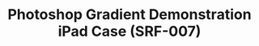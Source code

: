 ---
ee_id_thing: '4146'
site: '1'
type: '2'
inv_num: 2014-009
url: 2014-009-photoshop-gradient-demonstration-ipad-case-srf-007
title: Photoshop Gradient Demonstration iPad Case (SRF-007)
year: '2014'
display_year: '2014'
medium: iPad Case
dims: Ipad 2/3/4
pitch: Plastic iPad case printed with an image from the Photoshop Gradient Demonstration
  series.
ps: ''
live_url: ''
related: ''
youtube: ''
related_code: ''
imgs: srf-007-spectrum-ipad-case-2014-009-full-1-database-ih.jpg
subheading: ''
download: ''
add_credit: Cory Arcangel for Arcangel Surfware
commission: ''
layout: things-i-made
---